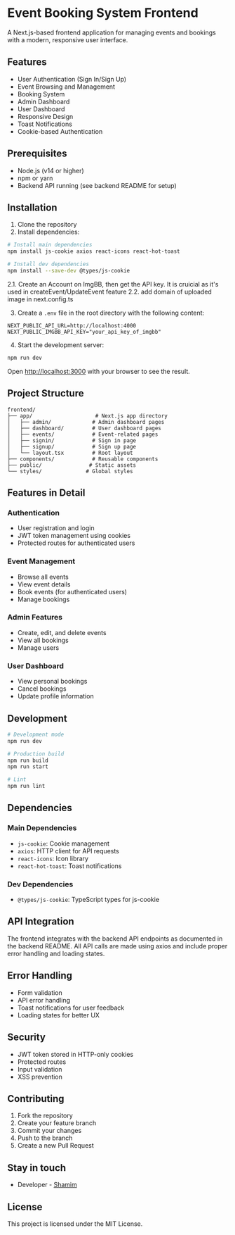 # Event Booking System Frontend

A Next.js-based frontend application for managing events and bookings with a modern, responsive user interface.

## Features

-   User Authentication (Sign In/Sign Up)
-   Event Browsing and Management
-   Booking System
-   Admin Dashboard
-   User Dashboard
-   Responsive Design
-   Toast Notifications
-   Cookie-based Authentication

## Prerequisites

-   Node.js (v14 or higher)
-   npm or yarn
-   Backend API running (see backend README for setup)

## Installation

1. Clone the repository
2. Install dependencies:

```bash
# Install main dependencies
npm install js-cookie axios react-icons react-hot-toast

# Install dev dependencies
npm install --save-dev @types/js-cookie
```

2.1. Create an Account on ImgBB, then get the API key. It is cruicial as it's used in createEvent/UpdateEvent feature
2.2. add domain of uploaded image in next.config.ts

3. Create a `.env` file in the root directory with the following content:

```env
NEXT_PUBLIC_API_URL=http://localhost:4000
NEXT_PUBLIC_IMGBB_API_KEY="your_api_key_of_imgbb"
```

4. Start the development server:

```bash
npm run dev
```

Open [http://localhost:3000](http://localhost:3000) with your browser to see the result.

## Project Structure

```
frontend/
├── app/                    # Next.js app directory
│   ├── admin/             # Admin dashboard pages
│   ├── dashboard/         # User dashboard pages
│   ├── events/            # Event-related pages
│   ├── signin/            # Sign in page
│   ├── signup/            # Sign up page
│   └── layout.tsx         # Root layout
├── components/            # Reusable components
├── public/               # Static assets
└── styles/              # Global styles
```

## Features in Detail

### Authentication

-   User registration and login
-   JWT token management using cookies
-   Protected routes for authenticated users

### Event Management

-   Browse all events
-   View event details
-   Book events (for authenticated users)
-   Manage bookings

### Admin Features

-   Create, edit, and delete events
-   View all bookings
-   Manage users

### User Dashboard

-   View personal bookings
-   Cancel bookings
-   Update profile information

## Development

```bash
# Development mode
npm run dev

# Production build
npm run build
npm run start

# Lint
npm run lint
```

## Dependencies

### Main Dependencies

-   `js-cookie`: Cookie management
-   `axios`: HTTP client for API requests
-   `react-icons`: Icon library
-   `react-hot-toast`: Toast notifications

### Dev Dependencies

-   `@types/js-cookie`: TypeScript types for js-cookie

## API Integration

The frontend integrates with the backend API endpoints as documented in the backend README. All API calls are made using axios and include proper error handling and loading states.

## Error Handling

-   Form validation
-   API error handling
-   Toast notifications for user feedback
-   Loading states for better UX

## Security

-   JWT token stored in HTTP-only cookies
-   Protected routes
-   Input validation
-   XSS prevention

## Contributing

1. Fork the repository
2. Create your feature branch
3. Commit your changes
4. Push to the branch
5. Create a new Pull Request

## Stay in touch

-   Developer - [Shamim](https://github.com/spshamim)

## License

This project is licensed under the MIT License.
